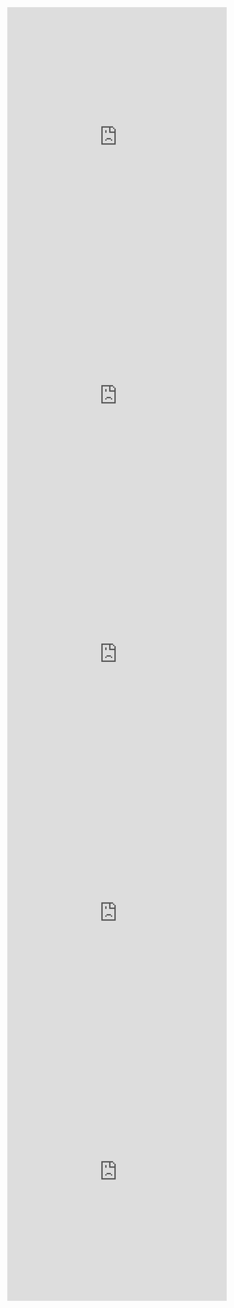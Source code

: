<div style="position:relative;height:0;padding-bottom:117.6%;overflow:hidden;"><iframe style="position:absolute;top:0;left:0;width:100%;height:100%;" src="https://arcade.makecode.com/---run?id=S81299-63990-65683-71301" allowfullscreen="allowfullscreen" sandbox="allow-popups allow-forms allow-scripts allow-same-origin" frameborder="0"></iframe></div>
<div style="position:relative;height:0;padding-bottom:117.6%;overflow:hidden;"><iframe style="position:absolute;top:0;left:0;width:100%;height:100%;" src="https://arcade.makecode.com/---run?id=S30391-75344-02179-13327" allowfullscreen="allowfullscreen" sandbox="allow-popups allow-forms allow-scripts allow-same-origin" frameborder="0"></iframe></div>
<div style="position:relative;height:0;padding-bottom:117.6%;overflow:hidden;"><iframe style="position:absolute;top:0;left:0;width:100%;height:100%;" src="https://arcade.makecode.com/---run?id=S53857-47761-16197-65573" allowfullscreen="allowfullscreen" sandbox="allow-popups allow-forms allow-scripts allow-same-origin" frameborder="0"></iframe></div>
<div style="position:relative;height:0;padding-bottom:117.6%;overflow:hidden;"><iframe style="position:absolute;top:0;left:0;width:100%;height:100%;" src="https://arcade.makecode.com/---run?id=S96463-73866-13392-75556" allowfullscreen="allowfullscreen" sandbox="allow-popups allow-forms allow-scripts allow-same-origin" frameborder="0"></iframe></div>
<div style="position:relative;height:0;padding-bottom:117.6%;overflow:hidden;"><iframe style="position:absolute;top:0;left:0;width:100%;height:100%;" src="https://arcade.makecode.com/---run?id=S96174-61845-88184-99885" allowfullscreen="allowfullscreen" sandbox="allow-popups allow-forms allow-scripts allow-same-origin" frameborder="0"></iframe></div>
<script src='https://cdn.jotfor.ms/agent/embedjs/0197e1e8b992736098006653d33d8991fda5/embed.js?skipWelcome=1&maximizable=1'></script>
